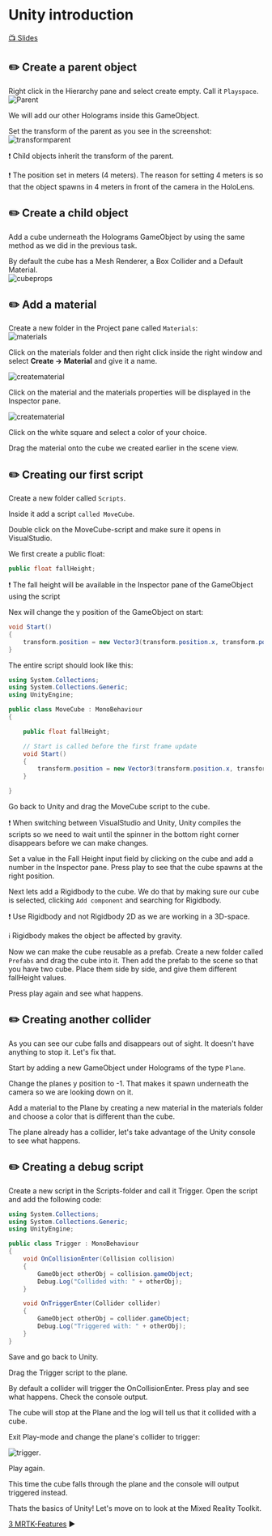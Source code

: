 # Unity introduction

[📺 Slides](https://grynag.github.io/MixedRealityDevelopment/2-Unity-Introduction/Slides.html#1)

## ✏️ Create a parent object
Right click in the Hierarchy pane and select create empty. Call it  ```Playspace```.  
![Parent](Screenshots/Parent.jpg)

We will add our other Holograms inside this GameObject. 

Set the transform of the parent as you see in the screenshot:    
![transformparent](Screenshots/transformparent.jpg)

❗️ Child objects inherit the transform of the parent.

❗️ The position set in meters (4 meters). The reason for setting 4 meters is so that the object spawns in 4 meters in front of the camera in the HoloLens.

## ✏️ Create a child object
Add a cube underneath the Holograms GameObject by using the same method as we did in the previous task. 

By default the cube has a Mesh Renderer, a Box Collider and a Default Material.   
![cubeprops](Screenshots/cubeprops.jpg)

## ✏️ Add a material
Create a new folder in the Project pane called `Materials`:  
![materials](Screenshots/materials.jpg)

Click on the materials folder and then right click inside the right window and select **Create -> Material** and give it a name. 

![creatematerial](Screenshots/creatematerial.jpg)

Click on the material and the materials properties will be displayed in the Inspector pane. 

![creatematerial](Screenshots/materialprops.jpg)

Click on the white square and select a color of your choice. 

Drag the material onto the cube we created earlier in the scene view. 

## ✏️ Creating our first script
Create a new folder called `Scripts`.

Inside it add a script `called MoveCube`. 

Double click on the MoveCube-script and make sure it opens in VisualStudio. 

We first create a public float: 
```C#
public float fallHeight;
```
❗️ The fall height will be available in the Inspector pane of the GameObject using the script

Nex will change the y position of the GameObject on start:

```C#
void Start()
{
    transform.position = new Vector3(transform.position.x, transform.position.y + fallHeight, transform.position.z); 
}
```

The entire script should look like this: 
```C#
using System.Collections;
using System.Collections.Generic;
using UnityEngine;

public class MoveCube : MonoBehaviour
{

    public float fallHeight;

    // Start is called before the first frame update
    void Start()
    {
        transform.position = new Vector3(transform.position.x, transform.position.y + fallHeight, transform.position.z); 
    }

}
```

Go back to Unity and drag the MoveCube script to the cube. 

❗️ When switching between VisualStudio and Unity, Unity compiles the scripts so we need to wait until the spinner in the bottom right corner disappears before we can make changes. 

Set a value in the Fall Height input field by clicking on the cube and add a number in the Inspector pane. Press play to see that the cube spawns at the right position.

Next lets add a Rigidbody to the cube. We do that by making sure our cube is selected, clicking `Add component` and searching for Rigidbody. 

❗️ Use Rigidbody and not Rigidbody 2D as we are working in a 3D-space.

ℹ️ Rigidbody makes the object be affected by gravity.

Now we can make the cube reusable as a prefab. Create a new folder called `Prefabs` and drag the cube into it. Then add the prefab to the scene so that you have two cube. Place them side by side, and give them different fallHeight values.

Press play again and see what happens. 

## ✏️ Creating another collider
As you can see our cube falls and disappears out of sight. It doesn't have anything to stop it. Let's fix that.

Start by adding a new GameObject under Holograms of the type `Plane`. 

Change the planes y position to -1. That makes it spawn underneath the camera so we are looking down on it.

Add a material to the Plane by creating a new material in the materials folder and choose a color that is different than the cube.

The plane already has a collider, let's take advantage of the Unity console to see what happens. 

## ✏️ Creating a debug script
Create a new script in the Scripts-folder and call it Trigger. Open the script and add the following code:

```C#
using System.Collections;
using System.Collections.Generic;
using UnityEngine;

public class Trigger : MonoBehaviour
{
    void OnCollisionEnter(Collision collision)
    {
        GameObject otherObj = collision.gameObject;
        Debug.Log("Collided with: " + otherObj);
    }

    void OnTriggerEnter(Collider collider)
    {
        GameObject otherObj = collider.gameObject;
        Debug.Log("Triggered with: " + otherObj);
    }
}

```

Save and go back to Unity. 

Drag the Trigger script to the plane. 

By default a collider will trigger the OnCollisionEnter. Press play and see what happens. Check the console output. 

The cube will stop at the Plane and the log will tell us that it collided with a cube.

Exit Play-mode and change the plane's collider to trigger:

![trigger](Screenshots/trigger.jpg).

Play again. 

This time the cube falls through the plane and the console will output triggered instead. 

Thats the basics of Unity! Let's move on to look at the Mixed Reality Toolkit. 

[3 MRTK-Features](../3-MRTK-Features/TASK1.md) :arrow_forward:

